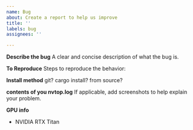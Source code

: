 ```yaml
---
name: Bug
about: Create a report to help us improve
title: ''
labels: bug
assignees: ''

---
```


**Describe the bug**
A clear and concise description of what the bug is.

**To Reproduce**
Steps to reproduce the behavior:

**Install method**
git?
cargo install?
from source?

**contents of you nvtop.log**
If applicable, add screenshots to help explain your problem.

**GPU info**
 - NVIDIA RTX Titan

